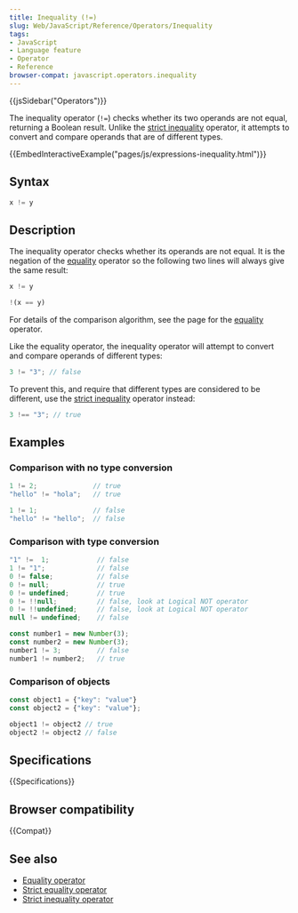 ```yaml
---
title: Inequality (!=)
slug: Web/JavaScript/Reference/Operators/Inequality
tags:
- JavaScript
- Language feature
- Operator
- Reference
browser-compat: javascript.operators.inequality
---
```

{{jsSidebar("Operators")}}

The inequality operator (`!=`) checks whether its two operands are not equal,
returning a Boolean result. Unlike the
[strict inequality](/en-US/docs/Web/JavaScript/Reference/Operators/Strict_inequality)
operator, it attempts to convert and compare operands that are of different
types.

{{EmbedInteractiveExample("pages/js/expressions-inequality.html")}}

## Syntax

```js
x != y
```

## Description

The inequality operator checks whether its operands are not equal. It is the
negation of the
[equality](/en-US/docs/Web/JavaScript/Reference/Operators/Equality) operator so
the following two lines will always give the same result:

```js
x != y

!(x == y)
```

For details of the comparison algorithm, see the page for the
[equality](/en-US/docs/Web/JavaScript/Reference/Operators/Equality) operator.

Like the equality operator, the inequality operator will attempt to convert and
compare operands of different types:

```js
3 != "3"; // false
```

To prevent this, and require that different types are considered to be
different, use the
[strict inequality](/en-US/docs/Web/JavaScript/Reference/Operators/Strict_inequality)
operator instead:

```js
3 !== "3"; // true
```

## Examples

### Comparison with no type conversion

```js
1 != 2;              // true
"hello" != "hola";   // true

1 != 1;              // false
"hello" != "hello";  // false
```

### Comparison with type conversion

```js
"1" !=  1;            // false
1 != "1";             // false
0 != false;           // false
0 != null;            // true
0 != undefined;       // true
0 != !!null;          // false, look at Logical NOT operator
0 != !!undefined;     // false, look at Logical NOT operator
null != undefined;    // false

const number1 = new Number(3);
const number2 = new Number(3);
number1 != 3;         // false
number1 != number2;   // true
```

### Comparison of objects

```js
const object1 = {"key": "value"}
const object2 = {"key": "value"};

object1 != object2 // true
object2 != object2 // false
```

## Specifications

{{Specifications}}

## Browser compatibility

{{Compat}}

## See also

- [Equality operator](/en-US/docs/Web/JavaScript/Reference/Operators/Equality)
- [Strict equality operator](/en-US/docs/Web/JavaScript/Reference/Operators/Strict_equality)
- [Strict inequality operator](/en-US/docs/Web/JavaScript/Reference/Operators/Strict_inequality)
